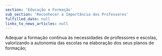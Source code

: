 ```yaml
---
section: 'Educação e Formação'
sub_section: 'Reconhecer a Importância dos Professores'
fulfilled_date: null
links_to_news_articles: null
---
```


Adequar a formação contínua às necessidades de professores e escolas, valorizando a autonomia das escolas na elaboração dos seus planos de formação;